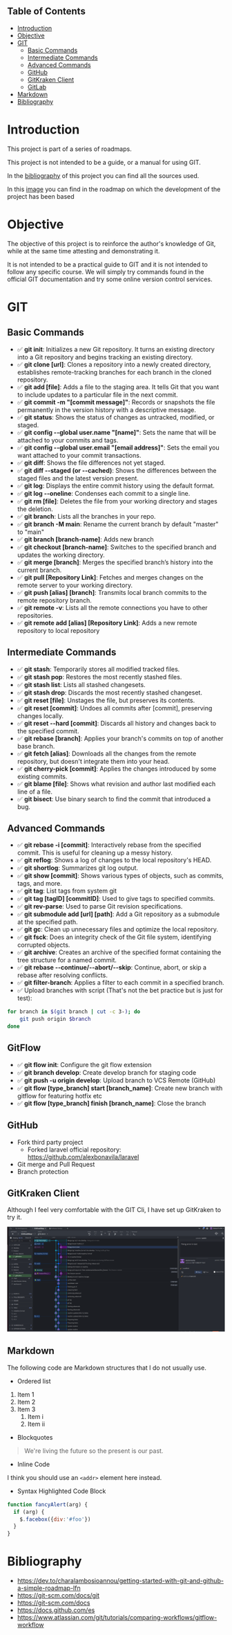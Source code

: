 ## Table of Contents
- [Introduction](#introduction)
- [Objective](#objective)
- [GIT](#git)
  - [Basic Commands](#basic-commands)
  - [Intermediate Commands](#intermediate-commands)
  - [Advanced Commands](#advanced-commands)
  - [GitHub](#github)
  - [GitKraken Client](#gitkraken-client)
  - [GitLab](#gitlab)
- [Markdown](#markdown)
- [Bibliography](#bibliography)


# Introduction 
This project is part of a series of roadmaps.

This project is not intended to be a guide, or a manual for using GIT.

In the [bibliography](#bibliography) of this project you can find all the sources used.

In this [image](./sources/roadmaps/GitHub_RoadMap.png) you can find in the roadmap on which the development of the project has been based

# Objective
The objective of this project is to reinforce the author's knowledge of Git, while at the same time attesting and demonstrating it.

It is not intended to be a practical guide to GIT and it is not intended to follow any specific course. We will simply try commands found in the official GIT documentation and try some online version control services.

# GIT
## Basic Commands
- ✅ **git init**: Initializes a new Git repository. It turns an existing directory into a Git repository and begins tracking an existing directory.
- ✅ **git clone [url]**: Clones a repository into a newly created directory, establishes remote-tracking branches for each branch in the cloned repository.
- ✅ **git add [file]**: Adds a file to the staging area. It tells Git that you want to include updates to a particular file in the next commit.
- ✅ **git commit -m "[commit message]"**: Records or snapshots the file permanently in the version history with a descriptive message.
- ✅ **git status**: Shows the status of changes as untracked, modified, or staged.
- ✅ **git config --global user.name "[name]"**: Sets the name that will be attached to your commits and tags.
- ✅ **git config --global user.email "[email address]"**: Sets the email you want attached to your commit transactions.
- ✅ **git diff**: Shows the file differences not yet staged.
- ✅ **git diff --staged (or --cached)**: Shows the differences between the staged files and the latest version present.
- ✅ **git log**: Displays the entire commit history using the default format.
- ✅ **git log --oneline**: Condenses each commit to a single line.
- ✅ **git rm [file]**: Deletes the file from your working directory and stages the deletion.
- ✅ **git branch**: Lists all the branches in your repo.
- ✅ **git branch -M main**: Rename the current branch by default "master" to "main"
- ✅ **git branch [branch-name]**: Adds new branch
- ✅ **git checkout [branch-name]**: Switches to the specified branch and updates the working directory.
- ✅ **git merge [branch]**: Merges the specified branch’s history into the current branch.
- ✅ **git pull [Repository Link]**: Fetches and merges changes on the remote server to your working directory.
- ✅ **git push [alias] [branch]**: Transmits local branch commits to the remote repository branch.
- ✅ **git remote -v**: Lists all the remote connections you have to other repositories.
- ✅ **git remote add [alias] [Repository Link]**: Adds a new remote repository to local repository

## Intermediate Commands
- ✅ **git stash**: Temporarily stores all modified tracked files.
- ✅ **git stash pop**: Restores the most recently stashed files.
- ✅ **git stash list**: Lists all stashed changesets.
- ✅ **git stash drop**: Discards the most recently stashed changeset.
- ✅ **git reset [file]**: Unstages the file, but preserves its contents.
- ✅ **git reset [commit]**: Undoes all commits after [commit], preserving changes locally.
- ✅ **git reset --hard [commit]**: Discards all history and changes back to the specified commit.
- ✅ **git rebase [branch]**: Applies your branch's commits on top of another base branch.
- ✅ **git fetch [alias]**: Downloads all the changes from the remote repository, but doesn't integrate them into your head.
- ✅ **git cherry-pick [commit]**: Applies the changes introduced by some existing commits.
- ✅ **git blame [file]**: Shows what revision and author last modified each line of a file.
- ✅ **git bisect**: Use binary search to find the commit that introduced a bug.

## Advanced Commands
- ✅ **git rebase -i [commit]**: Interactively rebase from the specified commit. This is useful for cleaning up a messy history.
- ✅ **git reflog**: Shows a log of changes to the local repository's HEAD.
- ✅ **git shortlog**: Summarizes git log output.
- ✅ **git show [commit]**: Shows various types of objects, such as commits, tags, and more.
- ✅ **git tag**: List tags from system git
- ✅ **git tag [tagID] [commitID]**: Used to give tags to specified commits.
- ✅ **git rev-parse**: Used to parse Git revision specifications.
- ✅ **git submodule add [url] [path]**: Add a Git repository as a submodule at the specified path.
- ✅ **git gc**: Clean up unnecessary files and optimize the local repository.
- ✅ **git fsck**: Does an integrity check of the Git file system, identifying corrupted objects.
- ✅ **git archive**: Creates an archive of the specified format containing the tree structure for a named commit.
- ✅ **git rebase --continue/--abort/--skip**: Continue, abort, or skip a rebase after resolving conflicts.
- ✅ **git filter-branch**: Applies a filter to each commit in a specified branch.
- ✅ Upload branches with script (That's not the bet practice but is just for test):
```bash
for branch in $(git branch | cut -c 3-); do
    git push origin $branch
done
```

## GitFlow
- ✅ **git flow init**: Configure the git flow extension
- ✅ **git branch develop**: Create develop branch for staging code
- ✅ **git push -u origin develop**: Upload branch to VCS Remote (GitHub)
- ✅ **git flow [type_branch] start [branch_name]**: Create new branch with gitflow for featuring hotfix etc
- ✅ **git flow [type_branch] finish [branch_name]**: Close the branch

## GitHub
- Fork third party project
  - Forked laravel official repository: https://github.com/alexbonavila/laravel
- Git merge and Pull Request
- Branch protection

## GitKraken Client

Although I feel very comfortable with the GIT Cli, I have set up GitKraken to try it.

![Final Execution](/sources/screenshots/GitKraken.png)

## Markdown
The following code are Markdown structures that I do not usually use.

- Ordered list

1. Item 1
2. Item 2
3. Item 3
   1. Item i
   2. Item ii

- Blockquotes

> We're living the future so
> the present is our past.

- Inline Code

I think you should use an `<addr>` element here instead.

- Syntax Highlighted Code Block

```javascript
function fancyAlert(arg) {
  if (arg) {
    $.facebox({div:'#foo'})
  }
}
```

# Bibliography
- https://dev.to/charalambosioannou/getting-started-with-git-and-github-a-simple-roadmap-lfn
- https://git-scm.com/docs/git
- https://git-scm.com/docs
- https://docs.github.com/es
- https://www.atlassian.com/git/tutorials/comparing-workflows/gitflow-workflow